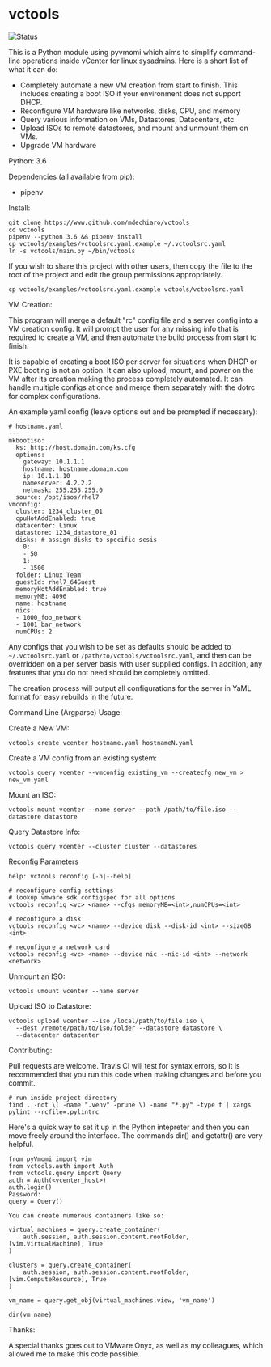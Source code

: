 vctools
======

[![Status](https://travis-ci.org/mdechiaro/vctools.svg?branch=master)](https://travis-ci.org/mdechiaro/vctools)

This is a Python module using pyvmomi which aims to simplify
command-line operations inside vCenter for linux sysadmins. Here is a
short list of what it can do:

  - Completely automate a new VM creation from start to finish. This
    includes creating a boot ISO if your environment does not support DHCP.
  - Reconfigure VM hardware like networks, disks, CPU, and memory
  - Query various information on VMs, Datastores, Datacenters, etc
  - Upload ISOs to remote datastores, and mount and unmount them on VMs.
  - Upgrade VM hardware

Python: 3.6

Dependencies (all available from pip):
  - pipenv

Install:

    git clone https://www.github.com/mdechiaro/vctools
    cd vctools
    pipenv --python 3.6 && pipenv install
    cp vctools/examples/vctoolsrc.yaml.example ~/.vctoolsrc.yaml
    ln -s vctools/main.py ~/bin/vctools

If you wish to share this project with other users, then copy the file to
the root of the project and edit the group permissions appropriately.

    cp vctools/examples/vctoolsrc.yaml.example vctools/vctoolsrc.yaml

VM Creation:

This program will merge a default "rc" config file and a server config
into a VM creation config. It will prompt the user for any missing info
that is required to create a VM, and then automate the build process
from start to finish.

It is capable of creating a boot ISO per server for situations when DHCP
or PXE booting is not an option. It can also upload, mount, and power on
the VM after its creation making the process completely automated. It
can handle multiple configs at once and merge them separately with the
dotrc for complex configurations.

An example yaml config (leave options out and be prompted if necessary):

    # hostname.yaml
    ---
    mkbootiso:
      ks: http://host.domain.com/ks.cfg
      options:
        gateway: 10.1.1.1
        hostname: hostname.domain.com
        ip: 10.1.1.10
        nameserver: 4.2.2.2
        netmask: 255.255.255.0
      source: /opt/isos/rhel7
    vmconfig:
      cluster: 1234_cluster_01
      cpuHotAddEnabled: true
      datacenter: Linux
      datastore: 1234_datastore_01
      disks: # assign disks to specific scsis
        0:
        - 50
        1:
        - 1500
      folder: Linux Team
      guestId: rhel7_64Guest
      memoryHotAddEnabled: true
      memoryMB: 4096
      name: hostname
      nics:
      - 1000_foo_network
      - 1001_bar_network
      numCPUs: 2


Any configs that you wish to be set as defaults should be added to
`~/.vctoolsrc.yaml` or `/path/to/vctools/vctoolsrc.yaml`, and then can
be overridden on a per server basis with user supplied configs. In
addition, any features that you do not need should be completely
omitted.

The creation process will output all configurations for the server in
YaML format for easy rebuilds in the future.

Command Line (Argparse) Usage:

Create a New VM:

    vctools create vcenter hostname.yaml hostnameN.yaml

Create a VM config from an existing system:

    vctools query vcenter --vmconfig existing_vm --createcfg new_vm > new_vm.yaml

Mount an ISO:

    vctools mount vcenter --name server --path /path/to/file.iso --datastore datastore

Query Datastore Info:

    vctools query vcenter --cluster cluster --datastores

Reconfig Parameters

    help: vctools reconfig [-h|--help]

    # reconfigure config settings
    # lookup vmware sdk configspec for all options
    vctools reconfig <vc> <name> --cfgs memoryMB=<int>,numCPUs=<int>

    # reconfigure a disk
    vctools reconfig <vc> <name> --device disk --disk-id <int> --sizeGB <int>

    # reconfigure a network card
    vctools reconfig <vc> <name> --device nic --nic-id <int> --network <network>

Unmount an ISO:

    vctools umount vcenter --name server

Upload ISO to Datastore:

    vctools upload vcenter --iso /local/path/to/file.iso \
      --dest /remote/path/to/iso/folder --datastore datastore \
      --datacenter datacenter

Contributing:

Pull requests are welcome. Travis CI will test for syntax errors, so it
is recommended that you run this code when making changes and before you
commit.

    # run inside project directory
    find . -not \( -name ".venv" -prune \) -name "*.py" -type f | xargs pylint --rcfile=.pylintrc


Here's a quick way to set it up in the Python intepreter and then you
can move freely around the interface. The commands dir() and getattr()
are very helpful.

    from pyVmomi import vim
    from vctools.auth import Auth
    from vctools.query import Query
    auth = Auth(<vcenter_host>)
    auth.login()
    Password:
    query = Query()

    You can create numerous containers like so:

    virtual_machines = query.create_container(
        auth.session, auth.session.content.rootFolder, [vim.VirtualMachine], True
    )

    clusters = query.create_container(
        auth.session, auth.session.content.rootFolder, [vim.ComputeResource], True
    )

    vm_name = query.get_obj(virtual_machines.view, 'vm_name')

    dir(vm_name)

Thanks:

A special thanks goes out to VMware Onyx, as well as my colleagues,
which allowed me to make this code possible.
